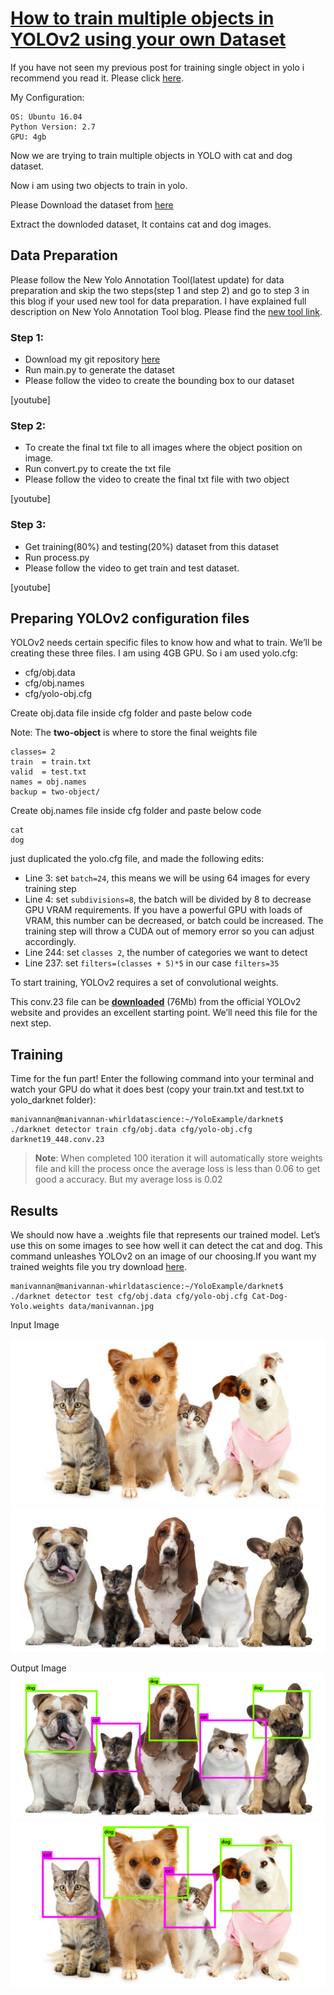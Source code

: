 # [How to train multiple objects in YOLOv2 using your own Dataset](https://medium.com/@manivannan_data/how-to-train-multiple-objects-in-yolov2-using-your-own-dataset-2b4fee898f17)

If you have not seen my previous post for training single object in yolo i recommend you read it. Please click [here](https://medium.com/@manivannan_data/how-to-train-yolov2-to-detect-custom-objects-9010df784f36).

My Configuration:

```
OS: Ubuntu 16.04
Python Version: 2.7
GPU: 4gb
```

Now we are trying to train multiple objects in YOLO with cat and dog dataset.

Now i am using two objects to train in yolo.

Please Download the dataset from [here](https://www.dropbox.com/s/s1j08g5sa5pdgvv/Cat-Dog-Image-Dataset.zip?dl=0)

Extract the downloded dataset, It contains cat and dog images.

## Data Preparation

Please follow the New Yolo Annotation Tool(latest update) for data preparation and skip the two steps(step 1 and step 2) and go to step 3 in this blog if your used new tool for data preparation. I have explained full description on New Yolo Annotation Tool blog. Please find the [new tool link](https://medium.com/@manivannan_data/yolo-annotation-tool-new-18c7847a2186).

### Step 1:
- Download my git repository [here](https://github.com/ManivannanMurugavel/YOLO-Annotation-Tool)
- Run main.py to generate the dataset
- Please follow the video to create the bounding box to our dataset

[youtube]

### Step 2:
- To create the final txt file to all images where the object position on image.
- Run convert.py to create the txt file
- Please follow the video to create the final txt file with two object

[youtube]

### Step 3:
- Get training(80%) and testing(20%) dataset from this dataset
- Run process.py
- Please follow the video to get train and test dataset.

[youtube]

## Preparing YOLOv2 configuration files

YOLOv2 needs certain specific files to know how and what to train. We’ll be creating these three files. I am using 4GB GPU. So i am used yolo.cfg:

- cfg/obj.data
- cfg/obj.names
- cfg/yolo-obj.cfg

Create obj.data file inside cfg folder and paste below code

Note: The **two-object** is where to store the final weights file

```
classes= 2 
train  = train.txt  
valid  = test.txt  
names = obj.names  
backup = two-object/
```

Create obj.names file inside cfg folder and paste below code

```
cat
dog
```

just duplicated the yolo.cfg file, and made the following edits:

- Line 3: set `batch=24`, this means we will be using 64 images for every training step
- Line 4: set `subdivisions=8`, the batch will be divided by 8 to decrease GPU VRAM requirements. If you have a powerful GPU with loads of VRAM, this number can be decreased, or batch could be increased. The training step will throw a CUDA out of memory error so you can adjust accordingly.
- Line 244: set `classes 2`, the number of categories we want to detect
- Line 237: set `filters=(classes + 5)*5` in our case `filters=35`

To start training, YOLOv2 requires a set of convolutional weights.

This conv.23 file can be [**downloaded**](https://pjreddie.com/media/files/darknet19_448.conv.23) (76Mb) from the official YOLOv2 website and provides an excellent starting point. We’ll need this file for the next step.

## Training

Time for the fun part! Enter the following command into your terminal and watch your GPU do what it does best (copy your train.txt and test.txt to yolo_darknet folder):

```
manivannan@manivannan-whirldatascience:~/YoloExample/darknet$ ./darknet detector train cfg/obj.data cfg/yolo-obj.cfg darknet19_448.conv.23
```

> **Note**: When completed 100 iteration it will automatically store weights file and kill the process once the average loss is less than 0.06 to get good a accuracy. But my average loss is 0.02

## Results

We should now have a .weights file that represents our trained model. Let’s use this on some images to see how well it can detect the cat and dog. This command unleashes YOLOv2 on an image of our choosing.If you want my trained weights file you try download [here](https://www.dropbox.com/s/3w0vcwvzk6kkfzi/Cat-Dog-Yolo.weights?dl=0).

```
manivannan@manivannan-whirldatascience:~/YoloExample/darknet$ ./darknet detector test cfg/obj.data cfg/yolo-obj.cfg Cat-Dog-Yolo.weights data/manivannan.jpg
```

Input Image

![1_iXnwi1lrK25qgzqfLXZG5Q](img/1_iXnwi1lrK25qgzqfLXZG5Q.jpeg)
![1_ajlarEzLXvaiS9u5QY3-PA](img/1_ajlarEzLXvaiS9u5QY3-PA.jpeg)

Output Image
![1_ssE9MhEhdVg64xQqUCN0JQ](img/1_ssE9MhEhdVg64xQqUCN0JQ.png)
![1_k-UF1DJHBtCCZliIZvs2xA-PA](img/1_k-UF1DJHBtCCZliIZvs2xA.png)







